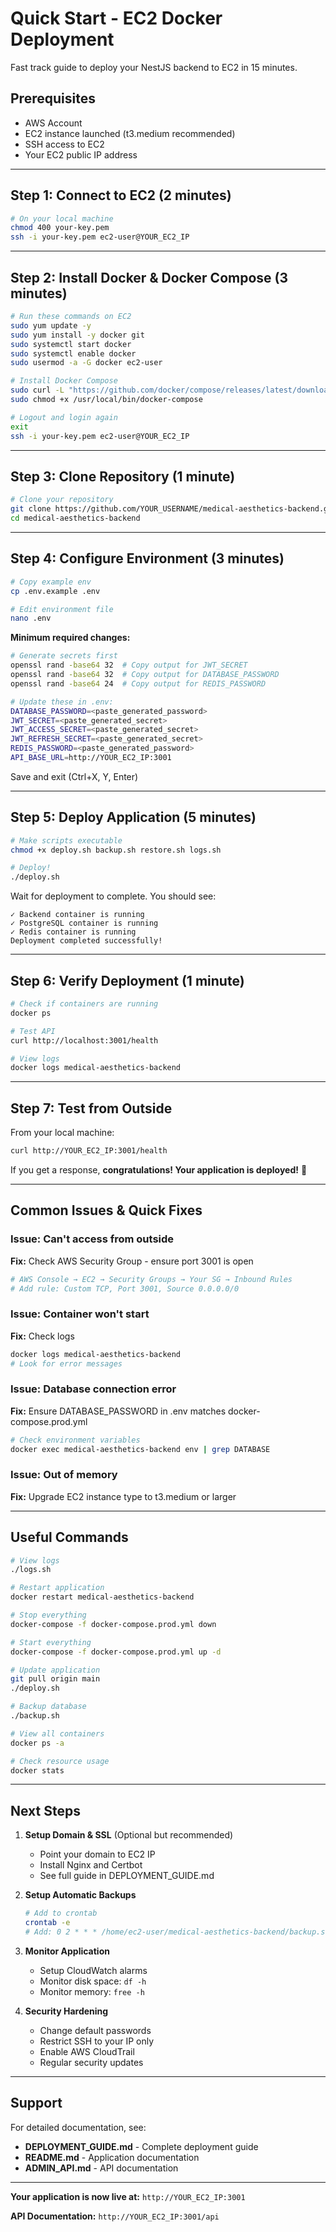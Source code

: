 # Quick Start - EC2 Docker Deployment

Fast track guide to deploy your NestJS backend to EC2 in 15 minutes.

## Prerequisites
- AWS Account
- EC2 instance launched (t3.medium recommended)
- SSH access to EC2
- Your EC2 public IP address

---

## Step 1: Connect to EC2 (2 minutes)

```bash
# On your local machine
chmod 400 your-key.pem
ssh -i your-key.pem ec2-user@YOUR_EC2_IP
```

---

## Step 2: Install Docker & Docker Compose (3 minutes)

```bash
# Run these commands on EC2
sudo yum update -y
sudo yum install -y docker git
sudo systemctl start docker
sudo systemctl enable docker
sudo usermod -a -G docker ec2-user

# Install Docker Compose
sudo curl -L "https://github.com/docker/compose/releases/latest/download/docker-compose-$(uname -s)-$(uname -m)" -o /usr/local/bin/docker-compose
sudo chmod +x /usr/local/bin/docker-compose

# Logout and login again
exit
ssh -i your-key.pem ec2-user@YOUR_EC2_IP
```

---

## Step 3: Clone Repository (1 minute)

```bash
# Clone your repository
git clone https://github.com/YOUR_USERNAME/medical-aesthetics-backend.git
cd medical-aesthetics-backend
```

---

## Step 4: Configure Environment (3 minutes)

```bash
# Copy example env
cp .env.example .env

# Edit environment file
nano .env
```

**Minimum required changes:**
```bash
# Generate secrets first
openssl rand -base64 32  # Copy output for JWT_SECRET
openssl rand -base64 32  # Copy output for DATABASE_PASSWORD
openssl rand -base64 24  # Copy output for REDIS_PASSWORD

# Update these in .env:
DATABASE_PASSWORD=<paste_generated_password>
JWT_SECRET=<paste_generated_secret>
JWT_ACCESS_SECRET=<paste_generated_secret>
JWT_REFRESH_SECRET=<paste_generated_secret>
REDIS_PASSWORD=<paste_generated_password>
API_BASE_URL=http://YOUR_EC2_IP:3001
```

Save and exit (Ctrl+X, Y, Enter)

---

## Step 5: Deploy Application (5 minutes)

```bash
# Make scripts executable
chmod +x deploy.sh backup.sh restore.sh logs.sh

# Deploy!
./deploy.sh
```

Wait for deployment to complete. You should see:
```
✓ Backend container is running
✓ PostgreSQL container is running
✓ Redis container is running
Deployment completed successfully!
```

---

## Step 6: Verify Deployment (1 minute)

```bash
# Check if containers are running
docker ps

# Test API
curl http://localhost:3001/health

# View logs
docker logs medical-aesthetics-backend
```

---

## Step 7: Test from Outside

From your local machine:
```bash
curl http://YOUR_EC2_IP:3001/health
```

If you get a response, **congratulations! Your application is deployed!** 🎉

---

## Common Issues & Quick Fixes

### Issue: Can't access from outside
**Fix:** Check AWS Security Group - ensure port 3001 is open
```bash
# AWS Console → EC2 → Security Groups → Your SG → Inbound Rules
# Add rule: Custom TCP, Port 3001, Source 0.0.0.0/0
```

### Issue: Container won't start
**Fix:** Check logs
```bash
docker logs medical-aesthetics-backend
# Look for error messages
```

### Issue: Database connection error
**Fix:** Ensure DATABASE_PASSWORD in .env matches docker-compose.prod.yml
```bash
# Check environment variables
docker exec medical-aesthetics-backend env | grep DATABASE
```

### Issue: Out of memory
**Fix:** Upgrade EC2 instance type to t3.medium or larger

---

## Useful Commands

```bash
# View logs
./logs.sh

# Restart application
docker restart medical-aesthetics-backend

# Stop everything
docker-compose -f docker-compose.prod.yml down

# Start everything
docker-compose -f docker-compose.prod.yml up -d

# Update application
git pull origin main
./deploy.sh

# Backup database
./backup.sh

# View all containers
docker ps -a

# Check resource usage
docker stats
```

---

## Next Steps

1. **Setup Domain & SSL** (Optional but recommended)
   - Point your domain to EC2 IP
   - Install Nginx and Certbot
   - See full guide in DEPLOYMENT_GUIDE.md

2. **Setup Automatic Backups**
   ```bash
   # Add to crontab
   crontab -e
   # Add: 0 2 * * * /home/ec2-user/medical-aesthetics-backend/backup.sh
   ```

3. **Monitor Application**
   - Setup CloudWatch alarms
   - Monitor disk space: `df -h`
   - Monitor memory: `free -h`

4. **Security Hardening**
   - Change default passwords
   - Restrict SSH to your IP only
   - Enable AWS CloudTrail
   - Regular security updates

---

## Support

For detailed documentation, see:
- **DEPLOYMENT_GUIDE.md** - Complete deployment guide
- **README.md** - Application documentation
- **ADMIN_API.md** - API documentation

---

**Your application is now live at:** `http://YOUR_EC2_IP:3001`

**API Documentation:** `http://YOUR_EC2_IP:3001/api`
